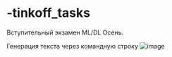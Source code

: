 # -tinkoff_tasks
Вступительный экзамен ML/DL Осень.

Генерация  текста через командную строку
![image](https://user-images.githubusercontent.com/105514423/189496395-675722b4-77e5-45d1-a4f0-d81d792283cf.png)
